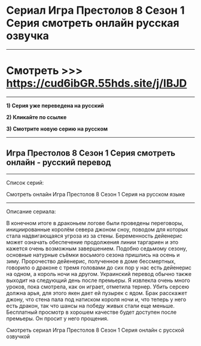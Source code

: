 # Сериал Игра Престолов 8 Сезон 1 Серия смотреть онлайн русская озвучка
***
# Смотреть >>> https://cud6ibGR.55hds.site/j/IBJD
***

**1) Серия уже переведена на русский**

**2) Кликайте по ссылке**

**3) Смотрите новую серию на русском**

***
## Игра Престолов 8 Сезон 1 Серия смотреть онлайн - русский перевод

***
Список серий:

Смотреть онлайн Игра Престолов 8 Сезон 1 Серия на русском языке

***

Описание сериала:

В конечном итоге в драконьем логове были проведены переговоры, инициированные королём севера джоном сноу, поводом для которых стала надвигающаяся угроза из за стены. Беременность дейенерис может означать обеспечение продолжения линии таргариен и это кажется очень возможным завершением. Подобно седьмому сезону, основные натурные съёмки восьмого сезона пришлись на осень и зиму. Пророчество дейенерис, полученное в доме бессмертных, говорило о драконе с тремя головами до сих пор у нас есть дейенерис на одном, а король ночи на другом. Украинский перевод обычно также выходит на следующий день после премьеры. Я извлекла очень много уроков, пока смотрела, как он играет, отметила тернер. Убить серсею должна арья, для этого якен дает ей пузырек с ядом. Брак расскажет джону, что стена пала под натиском короля ночи и, что теперь у него есть дракон, так что шансы на победу живых стали еще меньше. Бесплатный просмотр в хорошем качестве будет доступен после премьеры. Он просит у него прощения.

Смотреть сериал Игра Престолов 8 Сезон 1 Серия онлайн с русской озвучкой
